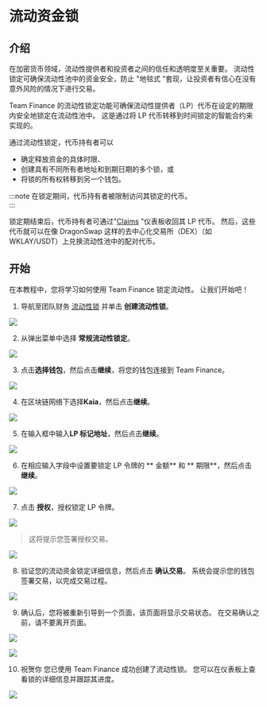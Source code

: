 # 流动资金锁

## 介绍

在加密货币领域，流动性提供者和投资者之间的信任和透明度至关重要。 流动性锁定可确保流动性池中的资金安全，防止 "地毯式 "套现，让投资者有信心在没有意外风险的情况下进行交易。

Team Finance 的流动性锁定功能可确保流动性提供者（LP）代币在设定的期限内安全地锁定在流动性池中。 这是通过将 LP 代币转移到时间锁定的智能合约来实现的。

通过流动性锁定，代币持有者可以

- 确定释放资金的具体时限、
- 创建具有不同所有者地址和到期日期的多个锁，或
- 将锁的所有权转移到另一个钱包。

:::note
在锁定期间，代币持有者被限制访问其锁定的代币。\
:::

锁定期结束后，代币持有者可通过"[Claims](https://www.team.finance/claim) "仪表板收回其 LP 代币。 然后，这些代币就可以在像 DragonSwap 这样的去中心化交易所（DEX）（如 WKLAY/USDT）上兑换流动性池中的配对代币。

## 开始

在本教程中，您将学习如何使用 Team Finance 锁定流动性。 让我们开始吧！

1. 导航至团队财务 [流动性锁](https://team.finance/liquidity-locks) 并单击 **创建流动性锁**。

![](/img/build/tools/token-management/liquidity-locks/ll-step-1.jpeg)

2. 从弹出菜单中选择 **常规流动性锁定**。

![](/img/build/tools/token-management/liquidity-locks/ll-step-2.jpeg)

3. 点击**选择钱包**，然后点击**继续**，将您的钱包连接到 Team Finance。

![](/img/build/tools/token-management/liquidity-locks/ll-step-3.jpeg)

4. 在区块链网络下选择**Kaia**，然后点击**继续**。

![](/img/build/tools/token-management/liquidity-locks/ll-step-4.jpeg)

5. 在输入框中输入**LP 标记地址**，然后点击**继续**。

![](/img/build/tools/token-management/liquidity-locks/ll-step-5.png)

6. 在相应输入字段中设置要锁定 LP 令牌的 \*\* 金额\*\* 和 \*\* 期限\*\*，然后点击 **继续**。

![](/img/build/tools/token-management/liquidity-locks/ll-step-6.png)

7. 点击 **授权**，授权锁定 LP 令牌。

![](/img/build/tools/token-management/liquidity-locks/ll-step-7a.png)

> 这将提示您签署授权交易。

![](/img/build/tools/token-management/liquidity-locks/ll-step-7b.png)

8. 验证您的流动资金锁定详细信息，然后点击 **确认交易**。 系统会提示您的钱包签署交易，以完成交易过程。

![](/img/build/tools/token-management/liquidity-locks/ll-step-8.png)

9. 确认后，您将被重新引导到一个页面，该页面将显示交易状态。 在交易确认之前，请不要离开页面。

![](/img/build/tools/token-management/liquidity-locks/ll-step-9a.png)

![](/img/build/tools/token-management/liquidity-locks/ll-step-9b.png)

10. 祝贺你 您已使用 Team Finance 成功创建了流动性锁。 您可以在仪表板上查看锁的详细信息并跟踪其进度。

![](/img/build/tools/token-management/liquidity-locks/ll-step-10.png)
